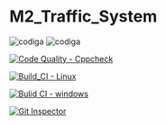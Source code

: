 # M2_Traffic_System

![codiga](https://api.codiga.io/project/32920/status/svg)
![codiga](https://api.codiga.io/project/32920/score/svg)

[![Code Quality - Cppcheck](https://github.com/VINUKONDASAISRINIVAS/M2_Traffic_System/actions/workflows/c-cpp.yml/badge.svg)](https://github.com/VINUKONDASAISRINIVAS/M2_Traffic_System/actions/workflows/c-cpp.yml)

[![Build_CI - Linux](https://github.com/VINUKONDASAISRINIVAS/M2_Traffic_System/actions/workflows/linux.yml/badge.svg)](https://github.com/VINUKONDASAISRINIVAS/M2_Traffic_System/actions/workflows/linux.yml)

[![Bulid CI - windows](https://github.com/VINUKONDASAISRINIVAS/M2_Traffic_System/actions/workflows/windows.yml/badge.svg)](https://github.com/VINUKONDASAISRINIVAS/M2_Traffic_System/actions/workflows/windows.yml)

[![Git Inspector](https://github.com/VINUKONDASAISRINIVAS/M2_Traffic_System/actions/workflows/gitinspector.yml/badge.svg)](https://github.com/VINUKONDASAISRINIVAS/M2_Traffic_System/actions/workflows/gitinspector.yml)
